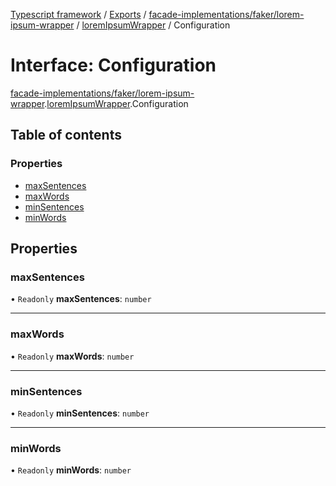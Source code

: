 [Typescript framework](../index.md) / [Exports](../modules.md) / [facade-implementations/faker/lorem-ipsum-wrapper](../modules/facade_implementations_faker_lorem_ipsum_wrapper.md) / [loremIpsumWrapper](../modules/facade_implementations_faker_lorem_ipsum_wrapper.loremIpsumWrapper.md) / Configuration

# Interface: Configuration

[facade-implementations/faker/lorem-ipsum-wrapper](../modules/facade_implementations_faker_lorem_ipsum_wrapper.md).[loremIpsumWrapper](../modules/facade_implementations_faker_lorem_ipsum_wrapper.loremIpsumWrapper.md).Configuration

## Table of contents

### Properties

- [maxSentences](facade_implementations_faker_lorem_ipsum_wrapper.loremIpsumWrapper.Configuration.md#maxsentences)
- [maxWords](facade_implementations_faker_lorem_ipsum_wrapper.loremIpsumWrapper.Configuration.md#maxwords)
- [minSentences](facade_implementations_faker_lorem_ipsum_wrapper.loremIpsumWrapper.Configuration.md#minsentences)
- [minWords](facade_implementations_faker_lorem_ipsum_wrapper.loremIpsumWrapper.Configuration.md#minwords)

## Properties

### maxSentences

• `Readonly` **maxSentences**: `number`

___

### maxWords

• `Readonly` **maxWords**: `number`

___

### minSentences

• `Readonly` **minSentences**: `number`

___

### minWords

• `Readonly` **minWords**: `number`
